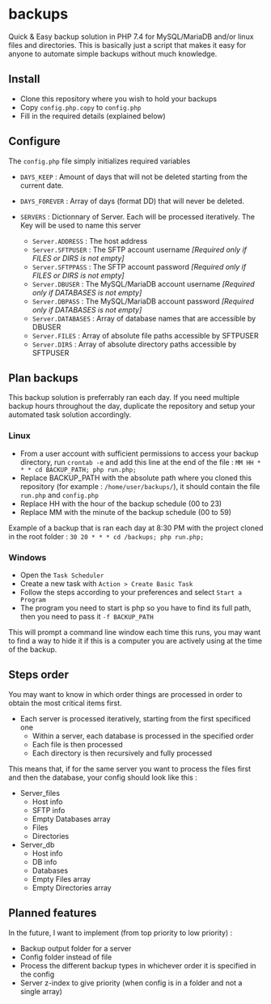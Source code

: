 # backups

Quick & Easy backup solution in PHP 7.4 for MySQL/MariaDB and/or linux files and directories.
This is basically just a script that makes it easy for anyone to automate simple backups without much knowledge.

## Install

- Clone this repository where you wish to hold your backups
- Copy `config.php.copy` to `config.php`
- Fill in the required details (explained below)

## Configure

The `config.php` file simply initializes required variables

- `DAYS_KEEP` : Amount of days that will not be deleted starting from the current date.
- `DAYS_FOREVER` : Array of days (format DD) that will never be deleted.

- `SERVERS` : Dictionnary of Server. Each will be processed iteratively. The Key will be used to name this server
  - `Server.ADDRESS` : The host address
  - `Server.SFTPUSER` : The SFTP account username *[Required only if FILES or DIRS is not empty]*
  - `Server.SFTPPASS` : The SFTP account password *[Required only if FILES or DIRS is not empty]*
  - `Server.DBUSER` : The MySQL/MariaDB account username *[Required only if DATABASES is not empty]*
  - `Server.DBPASS` : The MySQL/MariaDB account password *[Required only if DATABASES is not empty]*
  - `Server.DATABASES` : Array of database names that are accessible by DBUSER
  - `Server.FILES` : Array of absolute file paths accessible by SFTPUSER
  - `Server.DIRS` : Array of absolute directory paths accessible by SFTPUSER
  
## Plan backups

This backup solution is preferrably ran each day. If you need multiple backup hours throughout the day, duplicate the repository and setup your automated task solution accordingly.

### Linux 

- From a user account with sufficient permissions to access your backup directory, run `crontab -e` and add this line at the end of the file :
`MM HH * * * cd BACKUP_PATH; php run.php;`
- Replace BACKUP_PATH with the absolute path where you cloned this repository (for example : `/home/user/backups/`), it should contain the file `run.php` and `config.php`
- Replace HH with the hour of the backup schedule (00 to 23)
- Replace MM with the minute of the backup schedule (00 to 59)

Example of a backup that is ran each day at 8:30 PM with the project cloned in the root folder :
`30 20 * * * cd /backups; php run.php;`

### Windows

- Open the `Task Scheduler`
- Create a new task with `Action > Create Basic Task`
- Follow the steps according to your preferences and select `Start a Program`
- The program you need to start is php so you have to find its full path, then you need to pass it `-f BACKUP_PATH`

This will prompt a command line window each time this runs, you may want to find a way to hide it if this is a computer you are actively using at the time of the backup.

## Steps order

You may want to know in which order things are processed in order to obtain the most critical items first.

- Each server is processed iteratively, starting from the first specificed one
  - Within a server, each database is processed in the specified order
  - Each file is then processed
  - Each directory is then recursively and fully processed
  
This means that, if for the same server you want to process the files first and then the database, your config should look like this :

- Server_files
  - Host info
  - SFTP info
  - Empty Databases array
  - Files
  - Directories
- Server_db
  - Host info
  - DB info
  - Databases
  - Empty Files array
  - Empty Directories array
  
## Planned features
  
In the future, I want to implement (from top priority to low priority) :
- Backup output folder for a server
- Config folder instead of file
- Process the different backup types in whichever order it is specified in the config
- Server z-index to give priority (when config is in a folder and not a single array)
